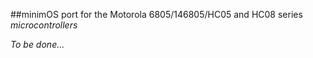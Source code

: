 ##minimOS port for the Motorola 6805/146805/HC05 and HC08 series *microcontrollers*

*To be done...*
